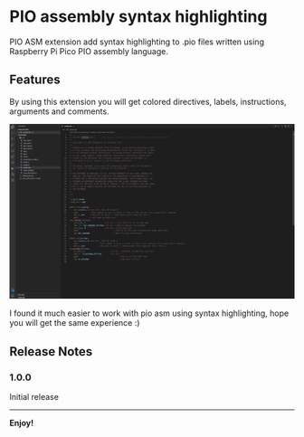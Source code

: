 # PIO assembly syntax highlighting

PIO ASM extension add syntax highlighting to .pio files written using Raspberry Pi Pico PIO assembly language. 
## Features

By using this extension you will get colored directives, labels, instructions, arguments and comments.

![Picoprobe after syntax highlighting](images/image1.png)

I found it much easier to work with pio asm using syntax highlighting, hope you will get the same experience :)
## Release Notes
### 1.0.0

Initial release

-----------------------------------------------------------------------------------------------------------

**Enjoy!**
